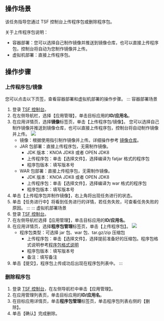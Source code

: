## 操作场景

该任务指导您通过 TSF 控制台上传程序包或删除程序包。

关于上传程序包说明：
- 容器部署：您可以选择自己制作镜像并推送到镜像仓库，也可以直接上传程序包，控制台将自动为您制作镜像并上传。
- 虚拟机部署：直接上传程序包。

## 操作步骤

### 上传程序包/镜像
您可以点击以下页签，查看容器部署和虚拟机部署的操作步骤。
<dx-tabs>
::: 容器部署场景
1. 登录 [TSF 控制台](https://console.cloud.tencent.com/tsf/index)。
2. 在左侧导航栏，选择【应用管理】，单击目标应用的**ID/应用名**。
3. 在应用详情页，选择**镜像**标签页，单击【上传程序包/镜像】。
   您可以选择自己制作镜像并推送到镜像仓库，也可以直接上传程序包，控制台将自动制作镜像并上传。
   ![](https://main.qcloudimg.com/raw/4930f63fa36327efd49c03c8c2066df3.png)
   - 镜像：根据使用指引制作镜像并上传。详细操作参考 [镜像仓库](https://cloud.tencent.com/document/product/649/16695)。
   - JAR 包部署：直接上传程序包，无需制作镜像。
     - JDK 版本：KNOA JDK8 或者 OPEN JDK8
     - 上传程序包：单击【选择文件】，选择编译为 fatjar 格式的程序包
     - 程序包版本：填写版本号
   - WAR 包部署：直接上传程序包，无需制作镜像。
     - JDK 版本：KNOA JDK8 或者 OPEN JDK8
     - 上传程序包：单击【选择文件】，选择编译为 war 格式的程序包
     - 程序包版本：填写版本号
4. 单击【上传程序包并制作镜像】，右上角将出现任务进行的状态。
5. 单击【任务进行中】将看到任务进行的详情，若任务失败，可查看任务失败的原因。
:::
::: 虚拟机部署场景
1. 登录 [TSF 控制台](https://console.cloud.tencent.com/tsf/index)。
2. 在左侧导航栏选择【应用管理】，单击目标应用的**ID/应用名**。
3. 在应用详情页，选择**程序包管理**标签页，单击【上传程序包】。
   ![](https://main.qcloudimg.com/raw/5a787f36ad59049ab5ea85601bf6a0b5.png)
   - 程序包类型：可选择 jar 包、war 包、tar.gz/zip 压缩包
     - 上传程序包：单击【选择文件】，选择提前准备好的压缩包。程序包格式说明参考[程序包格式说明]()
     - 程序包版本：填写版本号
     - 备注：填写备注
4. 单击【提交】，程序包上传成功后出现在程序包列表中。
:::
</dx-tabs>


### 删除程序包
1. 登录 [TSF 控制台](https://console.cloud.tencent.com/tsf/index)，在左侧导航栏中单击【应用管理】。
2. 在应用管理列表页，单击目标应用的**ID/应用名**。
3. 在目标应用详情页，单击**程序包管理**标签页，单击程序包列表右侧的【删除】。
4. 单击【确认】完成删除。
